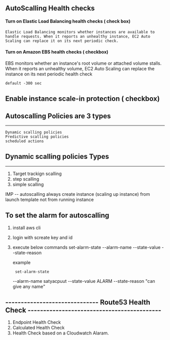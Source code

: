 

## AutoScalling Health checks

#### Turn on Elastic Load Balancing health checks ( check box)

	Elastic Load Balancing monitors whether instances are available to handle requests. When it reports an unhealthy instance, EC2 Auto Scaling can replace it on its next periodic check.

#### Turn on Amazon EBS health checks ( checkbox)
EBS monitors whether an instance's root volume or attached volume stalls. When it reports an unhealthy volume, EC2 Auto Scaling can replace the instance on its next periodic health check


	default -300 sec


## Enable instance scale-in protection ( checkbox)

## Autoscalling Policies are 3 types
----------------
	Dynamic scalling policies
	Predictive scalling policies
	scheduled actions

## Dynamic scalling policies Types 
-------------
1. Target trackign scalling
2. step scalling
3. simple scalling


IMP -- autoscalling always create instance (scaling up instance) from launch template not from running instance


To set the alarm for autoscalling
----------------
1. install aws cli
2. login with screate key and id
3. execute below commands
    set-alarm-state
	--alarm-name <value>
	--state-value <value>
	--state-reason <value>
	
	example
	
	    set-alarm-state
	--alarm-name satyacpuut
	--state-value ALARM
	--state-reason "can give any name"
	


## ------------------------------ Route53 Health Check -------------------------------------------

1. Endpoint Health Check
2. Calculated Health Check
3. Health Check based on a Cloudwatch Alaram.